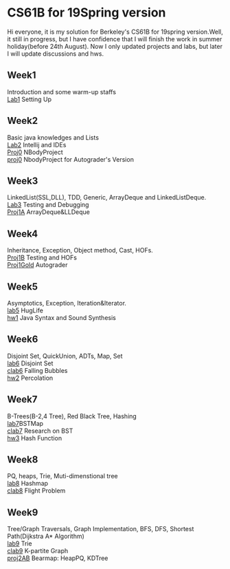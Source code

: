 # CS61B for 19Spring version
Hi everyone, it is my solution for Berkeley's CS61B for 19spring version.Well, it still in progress, but I have confidence that I will
finish the work in summer holiday(before 24th August). Now I only updated projects and labs, but later I will update discussions and hws.

## Week1
Introduction and some warm-up staffs<br>
[Lab1](https://github.com/FlyNeopolitan/CS61B/tree/master/lab1) Setting Up<br>

## Week2
Basic java knowledges and Lists<br>
[Lab2](https://github.com/FlyNeopolitan/CS61B/tree/master/lab2) Intellij and IDEs<br>
[Proj0](https://github.com/FlyNeopolitan/CS61B/tree/master/proj0) NBodyProject<br>
[proj0](https://github.com/FlyNeopolitan/CS61B-For-AutoGrader-version/tree/master/proj0) NbodyProject for Autograder's Version

## Week3
LinkedList(SSL,DLL), TDD, Generic, ArrayDeque and LinkedListDeque.<br>
[Lab3](https://github.com/FlyNeopolitan/CS61B/tree/master/lab3) Testing and Debugging<br>
[Proj1A](https://github.com/FlyNeopolitan/CS61B/tree/master/proj1a) ArrayDeque&LLDeque<br>

## Week4
Inheritance, Exception, Object method, Cast, HOFs.<br>
[Proj1B](https://github.com/FlyNeopolitan/CS61B/tree/master/proj1b) Testing and HOFs<br>
[Proj1Gold](https://github.com/FlyNeopolitan/CS61B/tree/master/proj1gold) Autograder<br>

## Week5
Asymptotics, Exception, Iteration&Iterator.<br>
[lab5](https://github.com/FlyNeopolitan/CS61B/tree/master/lab5/huglife) HugLife<br>
[hw1](https://github.com/FlyNeopolitan/CS61B/tree/master/hw1) Java Syntax and Sound Synthesis<br>

## Week6
Disjoint Set, QuickUnion, ADTs, Map, Set<br>
[lab6](https://github.com/FlyNeopolitan/CS61B/tree/master/lab6) Disjoint Set<br>
[clab6](https://github.com/FlyNeopolitan/CS61B/tree/master/clab/clab6) Falling Bubbles<br>
[hw2](https://github.com/FlyNeopolitan/CS61B/tree/master/hw2/hw2) Percolation<br>

## Week7
B-Trees(B-2,4 Tree), Red Black Tree, Hashing<br>
[lab7](https://github.com/FlyNeopolitan/CS61B/tree/master/lab7)BSTMap<br>
[clab7](https://github.com/FlyNeopolitan/CS61B/tree/master/clab7) Research on BST<br>
[hw3](https://github.com/FlyNeopolitan/CS61B/tree/master/hw3/hw3/hash) Hash Function<br>

## Week8
PQ, heaps, Trie, Muti-dimenstional tree<br>
[lab8](https://github.com/FlyNeopolitan/CS61B/tree/master/lab8) Hashmap<br>
[clab8](https://github.com/FlyNeopolitan/CS61B/tree/master/clab8) Flight Problem<br>

## Week9
Tree/Graph Traversals, Graph Implementation, BFS, DFS, Shortest Path(Dijkstra A* Algorithm)<br>
[lab9](https://github.com/FlyNeopolitan/CS61B/tree/master/lab9) Trie<br>
[clab9](https://github.com/FlyNeopolitan/CS61B/tree/master/clab9) K-partite Graph<br>
[proj2AB](https://github.com/FlyNeopolitan/CS61B/tree/master/proj2ab/bearmaps) Bearmap: HeapPQ, KDTree<br>



